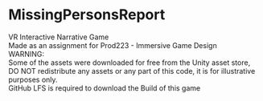 # MissingPersonsReport
VR Interactive Narrative Game
<br>
Made as an assignment for Prod223 - Immersive Game Design
<br>
WARNING:
<br>
Some of the assets were downloaded for free from the Unity asset store, DO NOT redistribute any assets or any part of this code, it is for illustrative purposes only.
<br>
GitHub LFS is required to download the Build of this game
